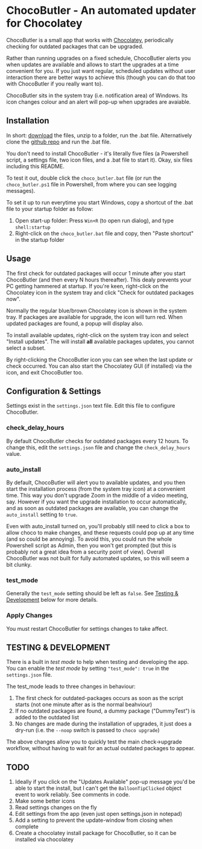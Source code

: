 # ChocoButler - An automated updater for Chocolatey

ChocoButler is a small app that works with [Chocolatey](https://chocolatey.org/), periodically checking for outdated packages that can be upgraded.

Rather than running upgrades on a fixed schedule, ChocoButler alerts you when updates are available and allows to start the upgrades at a time convenient for you. If you just want regular, scheduled updates without user interaction there are better ways to achieve this (though you can do that too with ChocoButler if you really want to).

ChocoButler sits in the system tray (i.e. notification area) of Windows. Its icon changes colour and an alert will pop-up when upgrades are avaiable.

## Installation
In short: [download](https://github.com/cokelid/ChocoButler/archive/refs/heads/main.zip) the files, unzip to a folder, run the .bat file. Alternatively clone the [github repo](https://github.com/cokelid/ChocoButler.git) and run the .bat file.

You don't need to install ChocoButler - it's literally five files (a Powershell script, a settings file, two icon files, and a .bat file to start it). Okay, six files including this README.

To test it out, double click the `choco_butler.bat` file (or run the `choco_butler.ps1` file in Powershell, from where you can see logging messages).

To set it up to run everytime you start Windows, copy a shortcut of the .bat file to your startup folder as follow:

1) Open start-up folder: Press `Win+R` (to open run dialog), and type `shell:startup`
2) Right-click on the `choco_butler.bat` file and copy, then "Paste shortcut" in the startup folder



## Usage

The first check for outdated packages will occur 1 minute after you start ChocoButler (and then every N hours thereafter). This dealy prevents your PC getting hammered at startup. If you're keen, right-click on the Chocolatey icon in the system tray and click "Check for outdated packages now".

Normally the regular blue/brown Chocolatey icon is shown in the system tray. If packages are available for upgrade, the icon will turn red. When updated packages are found, a popup will display also.

To install available updates, right-click on the system tray icon and select "Install updates". The will install **all** available packages updates, you cannot select a subset.

By right-clicking the ChocoButler icon you can see when the last update or check occurred. You can also start the Chocolatey GUI (if installed) via the icon, and exit ChocoButler too.
 

## Configuration & Settings
Settings exist in the `settings.json` text file. Edit this file to configure ChocoButler.

### check_delay_hours
By default ChocoButler checks for outdated packages every 12 hours. To change this, edit the `settings.json` file and change the `check_delay_hours` value.

### auto_install
By default, ChocoButler will alert you to available updates, and you then start the installation process (from the system tray icon) at a convenient time. This way you don't upgrade Zoom in the middle of a video meeting, say. However if you want the upgrade installation to occur automatically, and as soon as outdated packages are available, you can change the `auto_install` setting to `true`.

Even with auto_install turned on, you'll probably still need to click a box to allow choco to make changes, and these requests could pop up at any time (and so could be annoying).
To avoid this, you could run the whole Powershell script as Admin, then you won't get prompted (but this is probably not a great idea from a security point of view). Overall ChocoButler was not built for fully automated updates, so this will seem a bit clunky.

### test_mode
Generally the `test_mode` setting should be left as `false`. See [Testing & Development](#testing--development) below for more details.

### Apply Changes
You must restart ChocoButler for settings changes to take affect.


## TESTING & DEVELOPMENT

There is a built in _test mode_ to help when testing and developing the app. You can enable the _test mode_ by setting `"test_mode": true` in the `settings.json` file.

The test_mode leads to three changes in behaviour:

1) The first check for outdated-packages occurs as soon as the script starts (not one minute after as is the normal beahviour)
2) If no outdated packages are found, a dummy package ("DummyTest") is added to the outdated list
3) No changes are made during the installation of upgrades, it just does a dry-run (i.e. the `--noop` switch is passed to `choco upgrade`)

The above changes allow you to quickly test the main check->upgrade workflow, without having to wait for an actual outdated packages to appear.

## TODO

1) Ideally if you click on the "Updates Available" pop-up message you'd be able to start the install, but I can't get the `BalloonTipClicked` object event to work reliably. See comments in code.
1) Make some better icons
1) Read settings changes on the fly
1) Edit settings from the app (even just open settings.json in notepad)
1) Add a setting to prevent the update-window from closing when complete
1) Create a chocolatey install package for ChocoButler, so it can be installed via chocolatey

